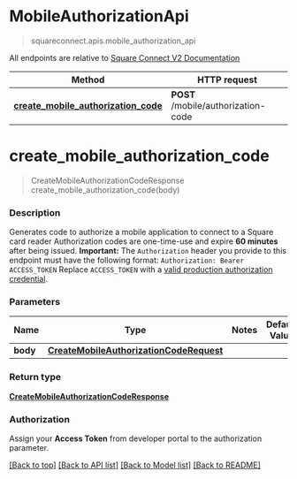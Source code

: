 # MobileAuthorizationApi
> squareconnect.apis.mobile_authorization_api

All endpoints are relative to [Square Connect V2 Documentation](https://docs.connect.squareup.com/api/connect/v2/#navsection-endpoints)


Method | HTTP request 
------------- | -------------
[**create_mobile_authorization_code**](MobileAuthorizationApi.md#create_mobile_authorization_code) | **POST** /mobile/authorization-code


# **create_mobile_authorization_code**
> CreateMobileAuthorizationCodeResponse create_mobile_authorization_code(body)

### Description

Generates code to authorize a mobile application to connect to a Square card reader  Authorization codes are one-time-use and expire __60 minutes__ after being issued.  __Important:__ The `Authorization` header you provide to this endpoint must have the following format:  ``` Authorization: Bearer ACCESS_TOKEN ```  Replace `ACCESS_TOKEN` with a [valid production authorization credential](https://docs.connect.squareup.com/get-started#step-4-understand-the-different-application-credentials).

### Parameters

Name | Type | Notes | Default Value
------------- | ------------- | ------------- | -------------
 **body** | [**CreateMobileAuthorizationCodeRequest**](CreateMobileAuthorizationCodeRequest.md)| 

### Return type

[**CreateMobileAuthorizationCodeResponse**](CreateMobileAuthorizationCodeResponse.md)

### Authorization

Assign your **Access Token** from developer portal to the authorization parameter.

[[Back to top]](#) [[Back to API list]](../README.md#documentation-for-api-endpoints) [[Back to Model list]](../README.md#documentation-for-models) [[Back to README]](../README.md)


